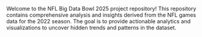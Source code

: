 Welcome to the NFL Big Data Bowl 2025 project repository! This repository contains comprehensive analysis and insights derived from the NFL games data for the 2022 season. The goal is to provide actionable analytics and visualizations to uncover hidden trends and patterns in the dataset.
